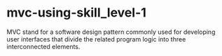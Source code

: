# mvc-using-skill_level-1
MVC stand for a software design pattern commonly used for developing user interfaces that divide the related program logic into three interconnected elements.
